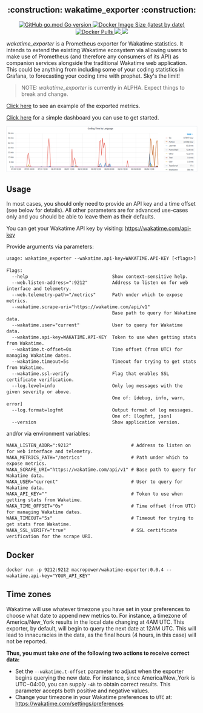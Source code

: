 <h2 align="center">:construction: wakatime_exporter :construction:</h2>
<p align="center">
  <a href="#" target="blank">
    <img alt="GitHub go.mod Go version" src="https://img.shields.io/github/go-mod/go-version/MacroPower/wakatime_exporter">
  </a>
  <a href="https://hub.docker.com/r/macropower/wakatime-exporter" target="blank">
    <img alt="Docker Image Size (latest by date)" src="https://img.shields.io/docker/image-size/macropower/wakatime-exporter?color=green">
  </a>
  <a href="https://hub.docker.com/r/macropower/wakatime-exporter" target="blank">
    <img alt="Docker Pulls" src="https://img.shields.io/docker/pulls/macropower/wakatime-exporter">
  </a>
  <a href="https://goreportcard.com/report/github.com/MacroPower/wakatime_exporter" target="blank">
    <img src="https://goreportcard.com/badge/github.com/MacroPower/wakatime_exporter">
  </a>
  <a href="https://codeclimate.com/github/MacroPower/wakatime_exporter/maintainability" target="blank">
    <img src="https://api.codeclimate.com/v1/badges/ed191a2b4937b9f87096/maintainability">
  </a>
</p>

_wakatime_exporter_ is a Prometheus exporter for Wakatime statistics. It intends to extend the existing Wakatime ecosystem via allowing users to make use of Prometheus (and therefore any consumers of its API) as companion services alongside the traditional Wakatime web application. This could be anything from including some of your coding statistics in Grafana, to forecasting your coding time with prophet. Sky's the limit!

> NOTE: _wakatime_exporter_ is currently in  ALPHA. Expect things to break and change.

[Click here](METRICS.md) to see an example of the exported metrics.

[Click here](https://grafana.com/grafana/dashboards/12790) for a simple dashboard you can use to get started.

<a href="#"><img src="example.png"></a>

## Usage

In most cases, you should only need to provide an API key and a time offset (see below for details).
All other parameters are for advanced use-cases only and you should be able to leave them as their defaults.

You can get your Wakatime API key by visiting: https://wakatime.com/api-key

Provide arguments via parameters:

```text
usage: wakatime_exporter --wakatime.api-key=WAKATIME.API-KEY [<flags>]

Flags:
  --help                               Show context-sensitive help.
  --web.listen-address=":9212"         Address to listen on for web interface and telemetry.
  --web.telemetry-path="/metrics"      Path under which to expose metrics.
  --wakatime.scrape-uri="https://wakatime.com/api/v1"
                                       Base path to query for Wakatime data.
  --wakatime.user="current"            User to query for Wakatime data.
  --wakatime.api-key=WAKATIME.API-KEY  Token to use when getting stats from Wakatime.
  --wakatime.t-offset=0s               Time offset (from UTC) for managing Wakatime dates.
  --wakatime.timeout=5s                Timeout for trying to get stats from Wakatime.
  --wakatime.ssl-verify                Flag that enables SSL certificate verification.
  --log.level=info                     Only log messages with the given severity or above.
                                       One of: [debug, info, warn, error]
  --log.format=logfmt                  Output format of log messages.
                                       One of: [logfmt, json]
  --version                            Show application version.
```

and/or via environment variables:

```
WAKA_LISTEN_ADDR=":9212"                      # Address to listen on for web interface and telemetry.
WAKA_METRICS_PATH="/metrics"                  # Path under which to expose metrics.
WAKA_SCRAPE_URI="https://wakatime.com/api/v1" # Base path to query for Wakatime data.
WAKA_USER="current"                           # User to query for Wakatime data.
WAKA_API_KEY=""                               # Token to use when getting stats from Wakatime.
WAKA_TIME_OFFSET="0s"                         # Time offset (from UTC) for managing Wakatime dates.
WAKA_TIMEOUT="5s"                             # Timeout for trying to get stats from Wakatime.
WAKA_SSL_VERIFY="true"                        # SSL certificate verification for the scrape URI.
```

## Docker

```shell
docker run -p 9212:9212 macropower/wakatime-exporter:0.0.4 --wakatime.api-key="YOUR_API_KEY"
```

## Time zones

Wakatime will use whatever timezone you have set in your preferences to choose what date to append new metrics to. For instance, a timezone of America/New_York results in the local date changing at 4AM UTC. This exporter, by default, will begin to query the next date at 12AM UTC. This will lead to innacuracies in the data, as the final hours (4 hours, in this case) will not be reported.

**Thus, you must take _one_ of the following two actions to receive correct data:**

- Set the `--wakatime.t-offset` parameter to adjust when the exporter begins querying the new date. For instance, since America/New_York is UTC−04:00, you can supply `-4h` to obtain correct results. This parameter accepts both positive and negative values.
- Change your timezone in your Wakatime preferences to `UTC` at: https://wakatime.com/settings/preferences
